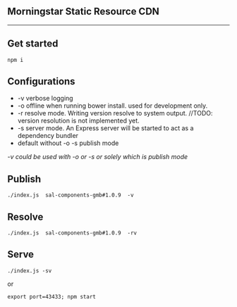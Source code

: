 ## Morningstar Static Resource CDN
---
## Get started

```
npm i
```

## Configurations
* -v verbose logging
* -o offline when running bower install. used for development only.
* -r resolve mode. Writing version resolve to system output. //TODO: version resolution is not implemented yet.
* -s server mode. An Express server will be started to act as a dependency bundler
* default without -o -s publish mode

_-v could be used with -o or -s or solely which is publish mode_


## Publish
```
./index.js  sal-components-gmb#1.0.9  -v
```

## Resolve
```
./index.js  sal-components-gmb#1.0.9  -rv
```

## Serve
`./index.js -sv`

or

`export port=43433; npm start`

